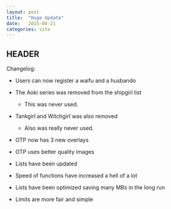 ```yaml
---
layout: post
title:  "Huge Update"
date:   2015-08-21
categories: site
---
```


<h2>HEADER</h2>
Changelog:

* Users can now register a waifu and a husbando

* The Aoki series was removed from the shipgirl list

    * This was never used.

* Tankgirl and Witchgirl was also removed

    * Also was really never used.

* OTP now has 3 new overlays

* OTP uses better quality images

* Lists have been updated

* Speed of functions have increased a hell of a lot

* Lists have been optimized saving many MBs in the long run

* Limits are more fair and simple

